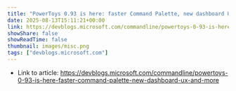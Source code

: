 ```yaml
---
title: "PowerToys 0.93 is here: faster Command Palette, new dashboard UX and more"
date: 2025-08-13T15:11:21+00:00
link: https://devblogs.microsoft.com/commandline/powertoys-0-93-is-here-faster-command-palette-new-dashboard-ux-and-more
showShare: false
showReadTime: false
thumbnail: images/misc.png
tags: ["devblogs.microsoft.com"]
---
```



- Link to article: https://devblogs.microsoft.com/commandline/powertoys-0-93-is-here-faster-command-palette-new-dashboard-ux-and-more